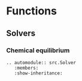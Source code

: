 # Functions

## Solvers

### Chemical equilibrium
```{eval-rst}
.. automodule:: src.Solver
   :members:
   :show-inheritance:
```